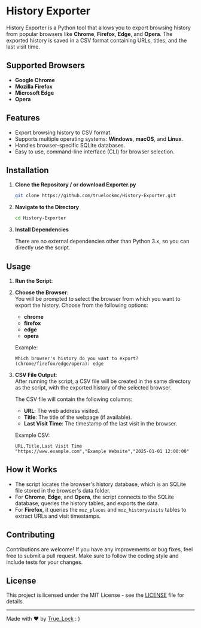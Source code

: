 # History Exporter

History Exporter is a Python tool that allows you to export browsing history from popular browsers like **Chrome**, **Firefox**, **Edge**, and **Opera**. The exported history is saved in a CSV format containing URLs, titles, and the last visit time.

## Supported Browsers

- **Google Chrome**
- **Mozilla Firefox**
- **Microsoft Edge**
- **Opera**

## Features

- Export browsing history to CSV format.
- Supports multiple operating systems: **Windows**, **macOS**, and **Linux**.
- Handles browser-specific SQLite databases.
- Easy to use, command-line interface (CLI) for browser selection.

## Installation

1. **Clone the Repository / or download Exporter.py**

    ```bash
    git clone https://github.com/truelockmc/History-Exporter.git
    ```

2. **Navigate to the Directory**

    ```bash
    cd History-Exporter
    ```

3. **Install Dependencies**

   There are no external dependencies other than Python 3.x, so you can directly use the script.

## Usage

1. **Run the Script**:

3. **Choose the Browser**:  
   You will be prompted to select the browser from which you want to export the history. Choose from the following options:

    - **chrome**
    - **firefox**
    - **edge**
    - **opera**

   Example:

    ```text
    Which browser's history do you want to export? (chrome/firefox/edge/opera): edge
    ```

4. **CSV File Output**:  
   After running the script, a CSV file will be created in the same directory as the script, with the exported history of the selected browser.

   The CSV file will contain the following columns:

    - **URL**: The web address visited.
    - **Title**: The title of the webpage (if available).
    - **Last Visit Time**: The timestamp of the last visit in the browser.

    Example CSV:

    ```csv
    URL,Title,Last Visit Time
    "https://www.example.com","Example Website","2025-01-01 12:00:00"
    ```

## How it Works

- The script locates the browser's history database, which is an SQLite file stored in the browser's data folder.
- For **Chrome**, **Edge**, and **Opera**, the script connects to the SQLite database, queries the history tables, and exports the data.
- For **Firefox**, it queries the `moz_places` and `moz_historyvisits` tables to extract URLs and visit timestamps.

## Contributing

Contributions are welcome! If you have any improvements or bug fixes, feel free to submit a pull request. Make sure to follow the coding style and include tests for your changes.

## License

This project is licensed under the MIT License - see the [LICENSE](LICENSE) file for details.

---

Made with ❤️ by [True_Lock](https://github.com/truelockmc) : )
